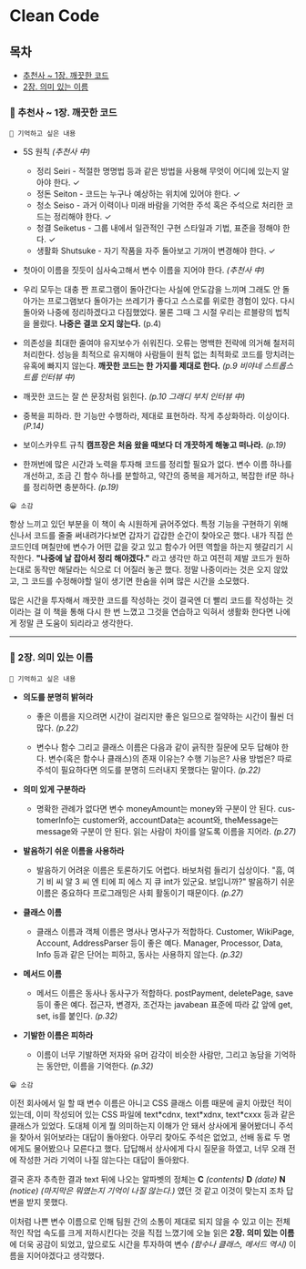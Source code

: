 # Clean Code

## 목차

- [추천사 ~ 1장. 깨끗한 코드](#-추천사--1장-깨끗한-코드)
- [2장. 의미 있는 이름](#-2장-의미-있는-이름)

### 📖 추천사 ~ 1장. 깨끗한 코드

```
🤔 기억하고 싶은 내용
```

- 5S 원칙 _(추천사 中)_

  - 정리 Seiri - 적절한 명명법 등과 같은 방법을 사용해 무엇이 어디에 있는지 알아야 한다. ✓
  - 정돈 Seiton - 코드는 누구나 예상하는 위치에 있어야 한다. ✓
  - 청소 Seiso - 과거 이력이나 미래 바람을 기억한 주석 혹은 주석으로 처리한 코드는 정리해야 한다. ✓
  - 청결 Seiketus - 그룹 내에서 일관적인 구현 스타일과 기법, 표준을 정해야 한다. ✓
  - 생활화 Shutsuke - 자기 작품을 자주 돌아보고 기꺼이 변경해야 한다. ✓

- 첫아이 이름을 짓듯이 심사숙고해서 변수 이름을 지어야 한다. _(추천사 中)_

- 우리 모두는 대충 짠 프로그램이 돌아간다는 사실에 안도감을 느끼며 그래도 안 돌아가는 프로그램보다 돌아가는 쓰레기가 좋다고 스스로를 위로한 경험이 있다. 다시 돌아와 나중에 정리하겠다고 다짐했었다. 물론 그때 그 시절 우리는 르블랑의 법칙을 몰랐다. **나중은 결코 오지 않는다.** (p.4)

- 의존성을 최대한 줄여야 유지보수가 쉬워진다. 오류는 명백한 전략에 의거해 철저히 처리한다. 성능을 최적으로 유지해야 사람들이 원칙 없는 최적화로 코드를 망치려는 유혹에 빠지지 않는다. **깨끗한 코드는 한 가지를 제대로 한다.** _(p.9 비야네 스트롭스트룹 인터뷰 中)_

- 깨끗한 코드는 잘 쓴 문장처럼 읽힌다. _(p.10 그래디 부치 인터뷰 中)_

- 중복을 피하라. 한 기능만 수행하라, 제대로 표현하라. 작게 추상화하라. 이상이다. _(P.14)_

- 보이스카우트 규칙 **캠프장은 처음 왔을 때보다 더 개끗하게 해놓고 떠나라.** _(p.19)_

- 한꺼번에 많은 시간과 노력을 투자해 코드를 정리할 필요가 없다. 변수 이름 하나를 개선하고, 조금 긴 함수 하나를 분할하고, 약간의 중복을 제거하고, 복잡한 if문 하나를 정리하면 충분하다. _(p.19)_

```
😀 소감
```

항상 느끼고 있던 부분을 이 책이 속 시원하게 긁어주었다. 특정 기능을 구현하기 위해 신나서 코드를 줄줄 써내려가다보면 갑자기 갑갑한 순간이 찾아오곤 했다. 내가 직접 쓴 코드인데 며칠만에 변수가 어떤 값을 갖고 있고 함수가 어떤 역할을 하는지 헷갈리기 시작한다. **"나중에 날 잡아서 정리 해야겠다."** 라고 생각만 하고 여전히 제발 코드가 원하는대로 동작만 해달라는 식으로 더 어질러 놓곤 했다. 정말 나중이라는 것은 오지 않았고, 그 코드를 수정해야할 일이 생기면 한숨을 쉬며 많은 시간을 소모했다.

많은 시간을 투자해서 깨끗한 코드를 작성하는 것이 결국엔 더 빨리 코드를 작성하는 것이라는 걸 이 책을 통해 다시 한 번 느꼈고 그것을 연습하고 익혀서 생활화 한다면 나에게 정말 큰 도움이 되리라고 생각한다.

---

### 📖 2장. 의미 있는 이름

```
🤔 기억하고 싶은 내용
```

- **의도를 분명히 밝혀라**

  - 좋은 이름을 지으려면 시간이 걸리지만 좋은 일므으로 절약하는 시간이 훨씬 더 많다. _(p.22)_

  - 변수나 함수 그리고 클래스 이름은 다음과 같이 긁직한 질문에 모두 답해야 한다. 변수(혹은 함수나 클래스)의 존재 이유는? 수행 기능은? 사용 방법은? 따로 주석이 필요하다면 의도를 분명히 드러내지 못했다는 말이다. _(p.22)_

- **의미 있게 구분하라**

  - 명확한 관례가 없다면 변수 moneyAmount는 money와 구분이 안 된다. cus-tomerInfo는 customer와, accountData는 acount와, theMessage는 message와 구분이 안 된다. 읽는 사람이 차이를 알도록 이름을 지어라. _(p.27)_

- **발음하기 쉬운 이름을 사용하라**

  - 발음하기 어려운 이름은 토론하기도 어렵다. 바보처럼 들리기 십상이다. "흠, 여기 비 씨 알 3 씨 엔 티에 피 에스 지 큐 int가 있군요. 보입니까?" 발음하기 쉬운 이름은 중요하다 프로그래밍은 사회 활동이기 때문이다. _(p.27)_

- **클래스 이름**

  - 클래스 이름과 객체 이름은 명사나 명사구가 적합하다. Customer, WikiPage, Account, AddressParser 등이 좋은 예다. Manager, Processor, Data, Info 등과 같은 단어는 피하고, 동사는 사용하지 않는다. _(p.32)_

- **메서드 이름**

  - 메서드 이름은 동사나 동사구가 적합하다. postPayment, deletePage, save 등이 좋은 예다. 접근자, 변경자, 조건자는 javabean 표준에 따라 값 앞에 get, set, is를 붙인다. _(p.32)_

- **기발한 이름은 피하라**

  - 이름이 너무 기발하면 저자와 유머 감각이 비슷한 사람만, 그리고 농담을 기억하는 동안만, 이름을 기억한다. _(p.32)_

```
😀 소감
```

이전 회사에서 일 할 때 변수 이름은 아니고 CSS 클래스 이름 때문에 골치 아팠던 적이 있는데, 이미 작성되어 있는 CSS 파일에 text\*cdnx, text\*xdnx, text\*cxxx 등과 같은 클래스가 있었다. 도대체 이게 뭘 의미하는지 이해가 안 돼서 상사에게 물어봤더니 주석을 찾아서 읽어보라는 대답이 돌아왔다. 아무리 찾아도 주석은 없었고, 선배 동료 두 명에게도 물어봤으나 모른다고 했다. 답답해서 상사에게 다시 질문을 하였고, 너무 오래 전에 작성한 거라 기억이 나질 않는다는 대답이 돌아왔다.

결국 혼자 추측한 결과 text 뒤에 나오는 알파벳의 정체는 **C** _(contents)_ **D** _(date)_ **N** _(notice)_ _(마지막은 뭐였는지 기억이 나질 않는다.)_ 였던 것 같고 이것이 맞는지 조차 답변을 받지 못했다.

이처럼 나쁜 변수 이름으로 인해 팀원 간의 소통이 제대로 되지 않을 수 있고 이는 전체적인 작업 속도를 크게 저하시킨다는 것을 직접 느꼈기에 오늘 읽은 **2장. 의미 있는 이름**에 더욱 공감이 되었고, 앞으로도 시간을 투자하여 변수 _(함수나 클래스, 메서드 역시)_ 이름을 지어야겠다고 생각했다.
